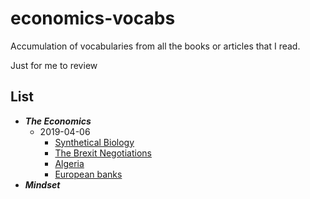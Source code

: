 # economics-vocabs
Accumulation of vocabularies from all the books or articles that I read.

Just for me to review


## List

- ***The Economics***
  - 2019-04-06
    - [Synthetical Biology](./src/2019-04-06/synthetical_biology)
    - [The Brexit Negotiations](./src/2019-04-06/the_brexit_negotiations)
    - [Algeria](./src/2019-04-06/algeria)
    - [European banks](./src/2019-04-06/european_banks)
- ***Mindset***

